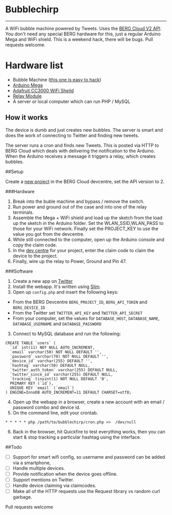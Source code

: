 # Bubblechirp
----

A WiFi bubble machine powered by Tweets. Uses the [BERG Cloud V2 API](bergcloud.com/devcenter/api/v2). You don't need any special BERG hardware for this, just a regular Arduino Mega and WiFi shield. This is a weekend hack, there will be bugs. Pull requests welcome.

# Hardware list

- Bubble Machine ([this one is easy to hack](http://www.amazon.co.uk/Billion-Bubbles-Kids-Bubble-Generator/dp/B000OOQ3MG&tag=thedeplorable-21))
- [Arduino Mega](http://shop.pimoroni.com/products/arduino-mega2560)
- [Adafruit CC3000 WiFi Sheild](http://shop.pimoroni.com/products/adafruit-cc3000-wifi-shield-with-onboard-ceramic-antenna)
- [Relay Module](http://www.amazon.co.uk/2-Channel-Module-Shield-Arduino-Electronic/dp/B009P04ZKC/ref=sr_1_1?ie=UTF8&qid=1400332193&sr=8-1&keywords=relay&tag=thedeplorable-21)
- A server or local computer which can run PHP / MySQL

## How it works

The device is dumb and just creates new bubbles. The server is smart and does the work of connecting to Twitter and finding new tweets.

The server runs a cron and finds new Tweets. This is posted via HTTP to BERG Cloud which deals with delivering the notification to the Arduino. When the Arduino receives a message it triggers a relay, which creates bubbles. 

##Setup

Create a [new project](http://bergcloud.com/devcenter/projects/new) in the BERG Cloud devcentre, set the API version to 2.

###Hardware

1. Break into the buble machine and bypass / remove the switch.
2. Run power and ground out of the case and into one of the relay terminals.
3. Assemble the Mega + WiFi shield and load up the sketch from the load up the sketch in the Arduino folder. Set the WLAN_SSID,WLAN_PASS to those for your WiFi network. Finally set the PROJECT_KEY to use the value you got from the devcentre.
4. While still connected to the computer, open up the Arduino console and copy the claim code.
5. In the [dev centre](http://bergcloud.com/devcenter/projects/) for your project, enter the claim code to claim the device to the project.
6. Finally, wire up the relay to Power, Ground and Pin 47. 


###Software

1. Create a new app on [Twitter](https://apps.twitter.com/)
2. Install the webapp. It's written using [Slim](http://docs.slimframework.com/).
3. Open up `config.php` and insert the following keys:
- From the BERG Devcentre `BERG_PROJECT_ID`, `BERG_API_TOKEN` and `BERG_DEVICE_ID`
- From the Twitter set `TWITTER_API_KEY` and `TWITTER_API_SECRET`
- From your computer, set the values for `DATABASE_HOST`, `DATABASE_NAME`, `DATABASE_USERNAME` and `DATABASE_PASSWORD`

3. Connect to MySQL database and run the following:

```
CREATE TABLE `users` (
  `id` int(11) NOT NULL AUTO_INCREMENT,
  `email` varchar(50) NOT NULL DEFAULT '',
  `password` varchar(70) NOT NULL DEFAULT '',
  `device_id` varchar(255) DEFAULT '',
  `hashtag` varchar(50) DEFAULT NULL,
  `twitter_auth_token` varchar(255) DEFAULT NULL,
  `twitter_since_id` varchar(255) DEFAULT NULL,
  `tracking` tinyint(1) NOT NULL DEFAULT '0',
  PRIMARY KEY (`id`),
  UNIQUE KEY `email` (`email`)
) ENGINE=InnoDB AUTO_INCREMENT=11 DEFAULT CHARSET=utf8;
```

4. Open up the webapp in a browser, create a new account with an email / password combo and device id. 
5. On the command line, edit your crontab.

`* * * * * php /path/to/bubblechirp/cron.php >>  /dev/null`

6. Back in the browser, hit Quickfire to test everything works, then you can start & stop tracking a particular hashtag using the interface. 

##Todo
- [ ] Support for smart wifi config, so username and password can be added via a smartphone,
- [ ] Handle multiple devices.
- [ ] Provide notification when the device goes offline.
- [ ] Support mentions on Twitter.
- [ ] Handle device claiming via claimcodes.
- [ ] Make all of the HTTP requests use the Request library vs random curl garbage. 

Pull requests welcome